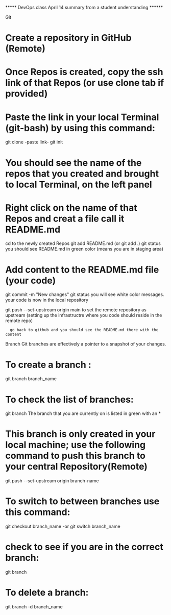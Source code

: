 ***** DevOps class April 14 summary from a student understanding ******

Git

# Create a repository in GitHub (Remote)
# Once Repos is created, copy the ssh link of that Repos (or use clone tab if provided) 
# Paste the link in your local Terminal (git-bash) by using this command:
 git clone -paste link-
 git init

# You should see the name of the repos that you created and brought to local Terminal, on the left panel
# Right click on the name of that Repos and creat a file call it README.md

 cd to the newly created Repos
 git add README.md (or git add .)
 git status   
       you should see README.md in green color (means you are in staging area)

# Add content to the README.md file (your code)
 git commit -m "New changes" 
 git status
       you will see white color messages. your code is now in the local repository

 git push --set-upstream origin main 
      to set the remote repository as upstream (setting up the infrastructre where you code should reside in the remote repo)

      go back to github and you should see the README.md there with the content


Branch
Git branches are effectively a pointer to a snapshot of your changes.

# To create a branch :               
 git branch branch_name 
# To check the list of branches:     
git branch
The branch that you are currently on is listed in green with an *

# This branch is only created in your local machine; use the following command to push this branch to your central Repository(Remote)
 git push --set-upstream origin branch-name

# To switch to between branches use this command: 
 git checkout branch_name     -or
 git switch branch_name

# check to see if you are in the correct branch: 
  git branch 

# To delete a branch: 
git branch -d branch_name

